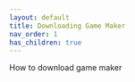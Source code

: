 ```yaml
---
layout: default
title: Downloading Game Maker
nav_order: 1
has_children: true
---
```


How to download game maker

